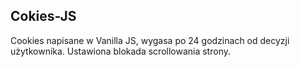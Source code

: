 ## Cokies-JS
Cookies napisane w Vanilla JS, wygasa po 24 godzinach od decyzji użytkownika. Ustawiona blokada scrollowania strony.

